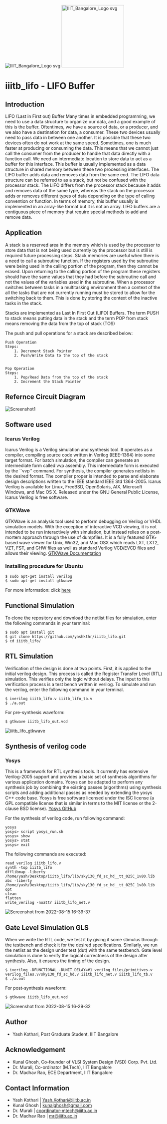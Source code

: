 ![IIIT_Bangalore_Logo svg](https://user-images.githubusercontent.com/69398841/184628727-9e38fd0a-4fbd-4362-bb4c-88a7d1f77785.png)
<img src="IIIT_Bangalore_Logo svg" alt="IIIT_Bangalore_Logo svg" width="200"/>
# iiitb_lifo - LIFO Buffer

## Introduction
LIFO (Last in First out) Buffer
Many times in embedded programming, we need to use a data structure to organize our data, and a good example of this is the buffer. Oftentimes, we have a source of data, or a producer, and we also have a destination for data, a consumer. These two devices usually need to pass data in between one another. It is possible that these two devices often do not work at the same speed. Sometimes, one is much faster at producing or consuming the data. This means that we cannot just call the consumer from the producer to handle that data directly with a function call. We need an intermediate location to store data to act as a buffer for this interface. This buffer is usually implemented as a data structure in shared memory between these two processing interfaces.
The LIFO buffer adds data and removes data from the same end. The LIFO data structure can be referred to as a stack, but not be confused with the processor stack. The LIFO differs from the processor stack because it adds and removes data of the same type, whereas the stack on the processor adds or removes different types of data depending on the type of calling convention or function. In terms of memory, this buffer usually is implemented in an array-like format but it is not an array. LIFO buffers are a contiguous piece of memory that require special methods to add and remove data. 

## Application
A stack is a reserved area in the memory which is used by the processor to store data that is not being used currently by the processor but is still is required future processing steps. Stack memories are useful when there is a need to call a subroutine function. If the registers used by the subroutine were being used in the calling portion of the program, then they cannot be erased. Upon returning to the calling portion of the program these registers should have the same values that they had before the subroutine call and not the values of the variables used in the subroutine. When a processor switches between tasks in a multitasking environment then a context of the all the tasks that are not currently running must be stored to allow for the switching back to them. This is done by storing the context of the inactive tasks in the stack.

Stacks are implemented as Last In First Out (LIFO) Buffers. The term PUSH to stack means putting data in the stack and the term POP from stack means removing the data from the top of stack (TOS)

The push and pull operations for a stack are described below:

    Push Operation
    Steps:
        1. Decrement Stack Pointer
        2. Push/Write Data to the top of the stack


    Pop Operation
    Steps:
        1. Pop/Read Data from the top of the stack
        2. Increment the Stack Pointer

## Refernce Circuit Diagram
![Screenshot1](https://user-images.githubusercontent.com/69398841/183976203-462cef60-0784-41bc-a0d9-5b296b5dfb0c.png)

## Software used
### Icarus Verilog
Icarus Verilog is a Verilog simulation and synthesis tool. It operates as a compiler, compiling source code written in Verilog (IEEE-1364) into some target format. For batch simulation, the compiler can generate an intermediate form called vvp assembly. This intermediate form is executed by the ``vvp'' command. For synthesis, the compiler generates netlists in the desired format. The compiler proper is intended to parse and elaborate design descriptions written to the IEEE standard IEEE Std 1364-2005.
Icarus Verilog is available for Linux, FreeBSD, OpenSolaris, AIX, Microsoft Windows, and Mac OS X. Released under the GNU General Public License, Icarus Verilog is free software.


### GTKWave
GTKWave is an analysis tool used to perform debugging on Verilog or VHDL simulation models. With the exception of interactive VCD viewing, it is not intended to be run interactively with simulation, but instead relies on a post-mortem approach through the use of dumpfiles. It is a fully featured GTK+ based wave viewer for Unix, Win32, and Mac OSX which reads LXT, LXT2, VZT, FST, and GHW files as well as standard Verilog VCD/EVCD files and allows their viewing.
[GTKWave Documentation](http://gtkwave.sourceforge.net/gtkwave.pdf)

### Installing procedure for Ubuntu
```
$ sudo apt-get install verilog
$ sudo apt-get install gtkwave
```
For more information: click [here](https://iverilog.fandom.com/wiki/Installation_Guide#Ubuntu_Linux)

## Functional Simulation
To clone the repository and download the netlist files for simulation, enter the following commands in your terminal:
```
$ sudo apt install git
$ git clone https://github.com/yashkthr/iiitb_lifo.git
$ cd iiitb_lifo/
```

## RTL Simulation
Verification of the design is done at two points. First, it is applied to the initial verilog design. This process is called the Register Transfer Level (RTL) simulation. This verifies only the logic without delays. The input to this verification process is a test bench written in verilog.
To simulate and run the verilog, enter the following command in your terminal.
```
$ iverilog iiitb_lifo.v iiitb_lifo_tb.v
$ ./a.out
```
For pre-synthesis waveform:
```
$ gtkwave iiitb_lifo_out.vcd
```
![iiitb_lifo_gtkwave](https://user-images.githubusercontent.com/69398841/183555415-b5bf45a9-1a3c-4b97-ad85-8bbc00d7a289.png)

## Synthesis of verilog code
### Yosys
This is a framework for RTL synthesis tools. It currently has extensive Verilog-2005 support and provides a basic set of synthesis algorithms for various application domains. Yosys can be adapted to perform any synthesis job by combining the existing passes (algorithms) using synthesis scripts and adding additional passes as needed by extending the yosys C++ code base. Yosys is free software licensed under the ISC license (a GPL compatible license that is similar in terms to the MIT license or the 2-clause BSD license).
[Yosys GitHub](https://github.com/YosysHQ/yosys)

For the synthesis of verilog code, run following command:
```
yosys
yosys> script yosys_run.sh
yosys> show
yosys> stat
yosys> exit
```
The following commands are executed:
```
read_verilog iiitb_lifo.v
synth -top iiitb_lifo
dfflibmap -liberty /home/yash/Desktop/iiitb_lifo/lib/sky130_fd_sc_hd__tt_025C_1v80.lib
abc -liberty /home/yash/Desktop/iiitb_lifo/lib/sky130_fd_sc_hd__tt_025C_1v80.lib
opt
clean
flatten
write_verilog -noattr iiitb_lifo_net.v
```
![Screenshot from 2022-08-15 16-39-37](https://user-images.githubusercontent.com/69398841/184625093-1dd5055e-79f8-4915-a850-84817e9920b7.png)
## Gate Level Simulation GLS
When we write the RTL code, we test it by giving it some stimulus through the testbench and check it for the desired specifications. Similarly, we run the netlist as the design under test (dut) with the same testbench. Gate level simulation is done to verify the logical correctness of the design after synthesis. Also, it ensures the timing of the design.
```
$ iverilog -DFUNCTIONAL -DUNIT_DELAY=#1 verilog_files/primitives.v verilog_files.v/sky130_fd_sc_hd.v iiitb_lifo_net.v iiitb_lifo_tb.v
$ ./a.out
```
For post-synthesis waveform:
```
$ gtkwave iiitb_lifo_out.vcd
```
![Screenshot from 2022-08-15 16-29-32](https://user-images.githubusercontent.com/69398841/184625753-ffee4d0e-0704-4bcd-9ad2-2e96696913dc.png)

## Author
- Yash Kothari, Post Graduate Student, IIIT Bangalore

## Acknowledgement
- Kunal Ghosh, Co-founder of VLSI System Design (VSD) Corp. Pvt. Ltd.
- Dr. Murali, Co-ordinator (M.Tech), IIIT Bangalore
- Dr. Madhav Rao, ECE Department, IIIT Bangalore

## Contact Information
- Yash Kothari | Yash.Kothari@iiitb.ac.in
- Kunal Ghosh | kunalghosh@gmail.com
- Dr. Murali | coordinator-mtech@iiitb.ac.in
- Dr. Madhav Rao | mr@iiitb.ac.in
